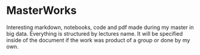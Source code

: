 # MasterWorks

Interesting markdown, notebooks, code and pdf made during my master in big data. Everything is structured by lectures name. It will be specified inside of the document if the work was product of a group or done by my own.
